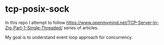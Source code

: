 # tcp-posix-sock

In this repo I attempt to follow <https://www.openmymind.net/TCP-Server-In-Zig-Part-1-Single-Threaded/> series of articles.

My goal is to understand event loop approach for concurrency.
